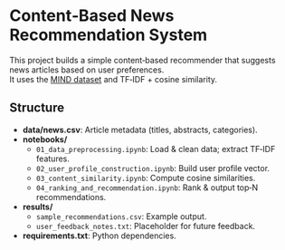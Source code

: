 # Content‑Based News Recommendation System

This project builds a simple content‑based recommender that suggests news articles based on user preferences.  
It uses the [MIND dataset](https://www.kaggle.com/datasets/arashnic/mind-news-dataset/data) and TF‑IDF + cosine similarity.

## Structure

- **data/news.csv**: Article metadata (titles, abstracts, categories).
- **notebooks/**
  - `01_data_preprocessing.ipynb`: Load & clean data; extract TF‑IDF features.
  - `02_user_profile_construction.ipynb`: Build user profile vector.
  - `03_content_similarity.ipynb`: Compute cosine similarities.
  - `04_ranking_and_recommendation.ipynb`: Rank & output top‑N recommendations.
- **results/**
  - `sample_recommendations.csv`: Example output.
  - `user_feedback_notes.txt`: Placeholder for future feedback.
- **requirements.txt**: Python dependencies.

